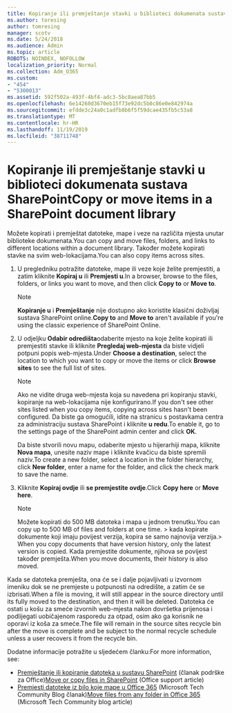 ```yaml
---
title: Kopiranje ili premještanje stavki u biblioteci dokumenata sustava SharePoint
ms.author: toresing
author: tomresing
manager: scotv
ms.date: 5/24/2018
ms.audience: Admin
ms.topic: article
ROBOTS: NOINDEX, NOFOLLOW
localization_priority: Normal
ms.collection: Adm_O365
ms.custom:
- "454"
- "5300013"
ms.assetid: 592f502a-493f-4bf4-adc3-5bc8aea87bb5
ms.openlocfilehash: 6e14260d3670eb15f73e92dc5b0c86e0e842974a
ms.sourcegitcommit: efdde3c24a0c1adfb8b6f5f59dcae435fb5c53a8
ms.translationtype: MT
ms.contentlocale: hr-HR
ms.lasthandoff: 11/19/2019
ms.locfileid: "38711748"
---
```

# <a name="copy-or-move-items-in-a-sharepoint-document-library"></a><span data-ttu-id="f9b92-102">Kopiranje ili premještanje stavki u biblioteci dokumenata sustava SharePoint</span><span class="sxs-lookup"><span data-stu-id="f9b92-102">Copy or move items in a SharePoint document library</span></span>

<span data-ttu-id="f9b92-103">Možete kopirati i premještat datoteke, mape i veze na različita mjesta unutar biblioteke dokumenata.</span><span class="sxs-lookup"><span data-stu-id="f9b92-103">You can copy and move files, folders, and links to different locations within a document library.</span></span> <span data-ttu-id="f9b92-104">Također možete kopirati stavke na svim web-lokacijama.</span><span class="sxs-lookup"><span data-stu-id="f9b92-104">You can also copy items across sites.</span></span> 
  
1. <span data-ttu-id="f9b92-105">U pregledniku potražite datoteke, mape ili veze koje želite premjestiti, a zatim kliknite **Kopiraj u** ili **Premjesti u**.</span><span class="sxs-lookup"><span data-stu-id="f9b92-105">In a browser, browse to the files, folders, or links you want to move, and then click **Copy to** or **Move to**.</span></span>

    > [!NOTE]
    > <span data-ttu-id="f9b92-106">**Kopiranje u** i **Premještanje** nije dostupno ako koristite klasični doživljaj sustava SharePoint online.</span><span class="sxs-lookup"><span data-stu-id="f9b92-106">**Copy to** and **Move to** aren't available if you're using the classic experience of SharePoint Online.</span></span>
  
2. <span data-ttu-id="f9b92-107">U odjeljku **Odabir odredišta**odaberite mjesto na koje želite kopirati ili premjestiti stavke ili kliknite **Pregledaj web-mjesta** da biste vidjeli potpuni popis web-mjesta.</span><span class="sxs-lookup"><span data-stu-id="f9b92-107">Under **Choose a destination**, select the location to which you want to copy or move the items or click **Browse sites** to see the full list of sites.</span></span>

    > [!NOTE]
    > <span data-ttu-id="f9b92-108">Ako ne vidite druga web-mjesta koja su navedena pri kopiranju stavki, kopiranje na web-lokacijama nije konfigurirano.</span><span class="sxs-lookup"><span data-stu-id="f9b92-108">If you don't see other sites listed when you copy items, copying across sites hasn't been configured.</span></span> <span data-ttu-id="f9b92-109">Da biste ga omogućili, idite na stranicu s postavkama centra za administraciju sustava SharePoint i kliknite **u redu**.</span><span class="sxs-lookup"><span data-stu-id="f9b92-109">To enable it, go to the settings page of the SharePoint admin center and click **OK**.</span></span>
  
    <span data-ttu-id="f9b92-110">Da biste stvorili novu mapu, odaberite mjesto u hijerarhiji mapa, kliknite **Nova mapa**, unesite naziv mape i kliknite kvačicu da biste spremili naziv.</span><span class="sxs-lookup"><span data-stu-id="f9b92-110">To create a new folder, select a location in the folder hierarchy, click **New folder**, enter a name for the folder, and click the check mark to save the name.</span></span>

3. <span data-ttu-id="f9b92-111">Kliknite **Kopiraj ovdje** ili **se premjestite ovdje**.</span><span class="sxs-lookup"><span data-stu-id="f9b92-111">Click **Copy here** or **Move here**.</span></span>

    > [!NOTE]
    > <span data-ttu-id="f9b92-112">Možete kopirati do 500 MB datoteka i mapa u jednom trenutku.</span><span class="sxs-lookup"><span data-stu-id="f9b92-112">You can copy up to 500 MB of files and folders at one time.</span></span> <span data-ttu-id="f9b92-113">> kada kopirate dokumente koji imaju povijest verzija, kopira se samo najnovija verzija.</span><span class="sxs-lookup"><span data-stu-id="f9b92-113">>  When you copy documents that have version history, only the latest version is copied.</span></span> <span data-ttu-id="f9b92-114">Kada premjestite dokumente, njihova se povijest također premješta.</span><span class="sxs-lookup"><span data-stu-id="f9b92-114">When you move documents, their history is also moved.</span></span>
  
 <span data-ttu-id="f9b92-115">Kada se datoteka premješta, ona će se i dalje pojavljivati u izvornom imeniku dok se ne premjeste u potpunosti na odredište, a zatim će se izbrisati.</span><span class="sxs-lookup"><span data-stu-id="f9b92-115">When a file is moving, it will still appear in the source directory until its fully moved to the destination, and then it will be deleted.</span></span> <span data-ttu-id="f9b92-116">Datoteka će ostati u košu za smeće izvornih web-mjesta nakon dovršetka prijenosa i podlijegati uobičajenom rasporedu za otpad, osim ako ga korisnik ne oporavi iz koša za smeće.</span><span class="sxs-lookup"><span data-stu-id="f9b92-116">The file will remain in the source sites recycle bin after the move is complete and be subject to the normal recycle schedule unless a user recovers it from the recycle bin.</span></span>

<span data-ttu-id="f9b92-117">Dodatne informacije potražite u sljedećem članku:</span><span class="sxs-lookup"><span data-stu-id="f9b92-117">For more information, see:</span></span>

 - <span data-ttu-id="f9b92-118">[Premještanje ili kopiranje datoteka u sustavu SharePoint](https://support.office.com/article/move-or-copy-files-in-sharepoint-00e2f483-4df3-46be-a861-1f5f0c1a87bc) (članak podrške za Office)</span><span class="sxs-lookup"><span data-stu-id="f9b92-118">[Move or copy files in SharePoint](https://support.office.com/article/move-or-copy-files-in-sharepoint-00e2f483-4df3-46be-a861-1f5f0c1a87bc) (Office support article)</span></span>
 - <span data-ttu-id="f9b92-119">[Premjesti datoteke iz bilo koje mape u Office 365](https://techcommunity.microsoft.com/t5/Microsoft-SharePoint-Blog/Now-move-files-anywhere-in-Office-365-SharePoint-and-OneDrive/ba-p/146973) (Microsoft Tech Community Blog članak)</span><span class="sxs-lookup"><span data-stu-id="f9b92-119">[Move files from any folder in Office 365](https://techcommunity.microsoft.com/t5/Microsoft-SharePoint-Blog/Now-move-files-anywhere-in-Office-365-SharePoint-and-OneDrive/ba-p/146973) (Microsoft Tech Community blog article)</span></span>  
